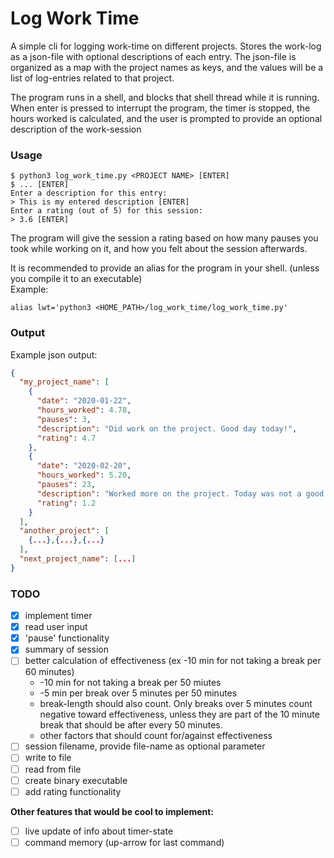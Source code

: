 # Log Work Time
A simple cli for logging work-time on different projects. Stores the work-log as a json-file with 
optional descriptions of each entry. The json-file is organized as a map with the project names
as keys, and the values will be a list of log-entries related to that project.

The program runs in a shell, and blocks that shell thread while it is running. When enter is
pressed to interrupt the program, the timer is stopped, the hours worked is calculated, and the 
user is prompted to provide an optional description of the work-session

### Usage
```
$ python3 log_work_time.py <PROJECT NAME> [ENTER]
$ ... [ENTER]
Enter a description for this entry:
> This is my entered description [ENTER]
Enter a rating (out of 5) for this session:
> 3.6 [ENTER]
```
The program will give the session a rating based on how many pauses you took while working on it,
and how you felt about the session afterwards.

It is recommended to provide an alias for the program in your shell. (unless you compile it to an
executable)  
Example:
```
alias lwt='python3 <HOME_PATH>/log_work_time/log_work_time.py'
```

### Output
Example json output:
```json
{
  "my_project_name": [
    {
      "date": "2020-01-22",
      "hours_worked": 4.78,
      "pauses": 3,
      "description": "Did work on the project. Good day today!",
      "rating": 4.7
    },
    {
      "date": "2020-02-20",
      "hours_worked": 5.20,
      "pauses": 23,
      "description": "Worked more on the project. Today was not a good day...",
      "rating": 1.2
    }
  ],
  "another_project": [
    {...},{...},{...}
  ],
  "next_project_name": [...]
}
```

### TODO
- [x] implement timer
- [x] read user input
- [x] 'pause' functionality
- [x] summary of session
- [ ] better calculation of effectiveness (ex -10 min for not taking a break per 60 minutes)
    - -10 min for not taking a break per 50 miutes
	- -5 min per break over 5 minutes per 50 minutes
	- break-length should also count. Only breaks over 5 minutes count negative toward 
	  effectiveness, unless they are part of the 10 minute break that should be after every 50 
	  minutes.
    - other factors that should count for/against effectiveness
- [ ] session filename, provide file-name as optional parameter
- [ ] write to file
- [ ] read from file
- [ ] create binary executable
- [ ] add rating functionality

**Other features that would be cool to implement:**
- [ ] live update of info about timer-state
- [ ] command memory (up-arrow for last command)
